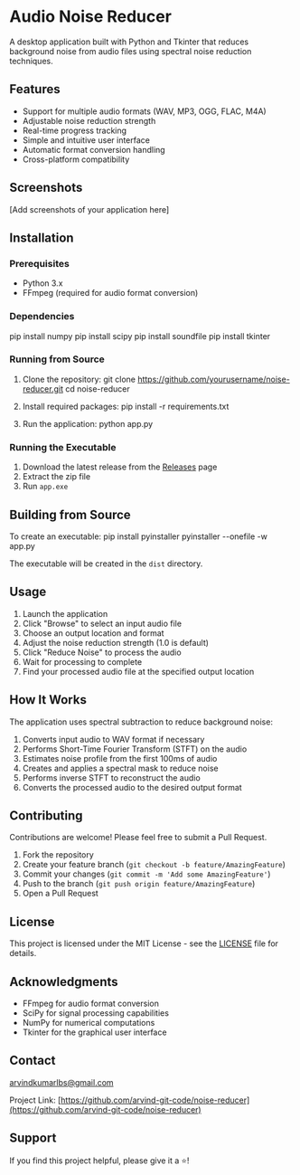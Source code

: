 # Audio Noise Reducer

A desktop application built with Python and Tkinter that reduces background noise from audio files using spectral noise reduction techniques.

## Features

- Support for multiple audio formats (WAV, MP3, OGG, FLAC, M4A)
- Adjustable noise reduction strength
- Real-time progress tracking
- Simple and intuitive user interface
- Automatic format conversion handling
- Cross-platform compatibility

## Screenshots

[Add screenshots of your application here]

## Installation

### Prerequisites

- Python 3.x
- FFmpeg (required for audio format conversion)

### Dependencies
pip install numpy
pip install scipy
pip install soundfile
pip install tkinter



### Running from Source

1. Clone the repository:
git clone https://github.com/yourusername/noise-reducer.git
cd noise-reducer



2. Install required packages:
pip install -r requirements.txt


3. Run the application:
python app.py



### Running the Executable

1. Download the latest release from the [Releases](link-to-releases) page
2. Extract the zip file
3. Run `app.exe`

## Building from Source

To create an executable:
pip install pyinstaller
pyinstaller --onefile -w app.py


The executable will be created in the `dist` directory.

## Usage

1. Launch the application
2. Click "Browse" to select an input audio file
3. Choose an output location and format
4. Adjust the noise reduction strength (1.0 is default)
5. Click "Reduce Noise" to process the audio
6. Wait for processing to complete
7. Find your processed audio file at the specified output location

## How It Works

The application uses spectral subtraction to reduce background noise:

1. Converts input audio to WAV format if necessary
2. Performs Short-Time Fourier Transform (STFT) on the audio
3. Estimates noise profile from the first 100ms of audio
4. Creates and applies a spectral mask to reduce noise
5. Performs inverse STFT to reconstruct the audio
6. Converts the processed audio to the desired output format

## Contributing

Contributions are welcome! Please feel free to submit a Pull Request.

1. Fork the repository
2. Create your feature branch (`git checkout -b feature/AmazingFeature`)
3. Commit your changes (`git commit -m 'Add some AmazingFeature'`)
4. Push to the branch (`git push origin feature/AmazingFeature`)
5. Open a Pull Request

## License

This project is licensed under the MIT License - see the [LICENSE](LICENSE) file for details.

## Acknowledgments

- FFmpeg for audio format conversion
- SciPy for signal processing capabilities
- NumPy for numerical computations
- Tkinter for the graphical user interface

## Contact

arvindkumarlbs@gmail.com

Project Link: [https://github.com/arvind-git-code/noise-reducer](https://github.com/arvind-git-code/noise-reducer)

## Support

If you find this project helpful, please give it a ⭐️!
